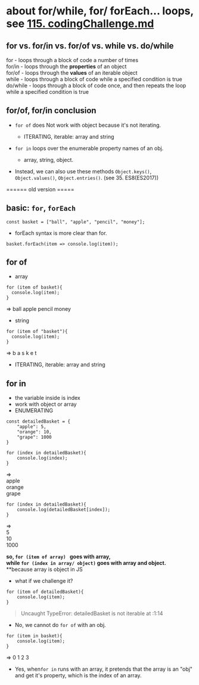 # about for/while, for/ forEach... loops, see [115. codingChallenge.md](https://github.com/yuwen-c/Zero-to-Mastery/blob/master/115.%20codingChallenge.md)


## for vs. for/in vs. for/of vs. while vs. do/while

for - loops through a block of code a number of times          
for/in - loops through the **properties** of an object          
for/of - loops through the **values** of an iterable object          
while - loops through a block of code while a specified condition is true          
do/while - loops through a block of code once, and then repeats the loop while a specified condition is true 


## for/of, for/in conclusion

- ```for of``` does Not work with object because it's not iterating.
  - ITERATING, iterable: array and string

- ```for in``` loops over the enumerable property names of an obj.
  - array, string, object.
  
- Instead, we can also use these methods ```Object.keys()```, ```Object.values()```, ```Object.entries()```. (see 35. ES8(ES2017))








====== old version =====
## basic: ```for```, ```forEach```

```
const basket = ["ball", "apple", "pencil", "money"];
```
- forEach syntax is more clear than for.

```
basket.forEach(item => console.log(item));
```

## for of
- array
```
for (item of basket){
  console.log(item);
}
```
=> 
ball
apple
pencil
money

- string
```
for (item of "basket"){
  console.log(item);
}
```
=>
b
a
s
k
e
t

- ITERATING, iterable: array and string


## for in
- the variable inside is index
- work with object or array
- ENUMERATING

```
const detailedBasket = {
	"apple": 5,
	"orange": 10,
	"grape": 1000
}
```

```
for (index in detailedBasket){
	console.log(index);
}
```
=>    
apple    
orange    
grape    
```
for (index in detailedBasket){
	console.log(detailedBasket[index]);
}
```
=>    
5    
10    
1000    

**so, ```for (item of array) ``` goes with array,**\
**while ```for (index in array/ object)``` goes with array and object.**\
**because array is object in JS

- what if we challenge it?
```
for (item of detailedBasket){
	console.log(item);
}
```
> Uncaught TypeError: detailedBasket is not iterable
    at <anonymous>:1:14

- No, we cannot do ```for of``` with an obj.

```
for (item in basket){
	console.log(item);
}
```
=>
0
1
2
3

- Yes, when```for in``` runs with an array, it pretends that the array is an "obj" and get it's property, which is the index of an array.



         
